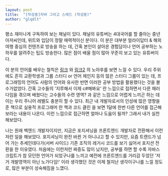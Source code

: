 ```yaml
---
layout: post
title:  "[작성중]자바 그리고 스레드 (작성중)"
author: "glqdlt"
---
```



평소 재미나게 구독하여 보는 채널이 있다.
채널의 유튜버는 4대국어를 할 줄아는 중년 아저씨인데, 위트와 입담이 정말 매력적이신 분이다.
이 분은 대부분 얼라이답터 & 해외 여행 중심의 컨텐츠로 방송을 하는 데, 간혹 본인이 살아온 경험담이나 언어 공부하는 노하우를 알려주는 팁도 방송한다.
많은 점이 배울 점이 많아 꾸준히 보고 있는 유튜버이다.

이 분의 언어를 배우는 철칙은 [링크](https://www.youtube.com/watch?v=5UffGlpYMtA) 와 [링크2](https://www.youtube.com/watch?v=Oq3CIv2L9L8) 의 노아후를 보면 느낄 수 있다.
우리 주위에도 흔히 교환학생과 그룹 스터디 or 언어 체인지 등의 많은 스터디 그룹이 있는 데, 프로그래밍의 언어도 사람의 언어와 유사한 반면 이러한 공부 방법을 활용했다는 것을 볼수가없었다.
간혹 고수들의 '지루해서 이제 c#해봐요' 란 느낌으로 접하면서 다른 패러다임을 겪으며 배웠다는 고수들의 수련 영역? 과 같은 느낌으로 어렵게 느끼곤 하는 데
이는 우리 주니어 레벨도 충분히 할 수 있다.
최근 내 개발자로서의 인성에 많은 영향을 준 책으로 실용적 프로그래머 란 책과 코드 클린 을 보면 1달에 한번 다른 언어를 접근해보라는 내용이 나온다.
이런 느낌으로 접근하면 얼마나 도움이 될까? 그래서 내가 실천 해보았다.

나는 원래 벡엔드 개발자이지만, 지금은 포지셔닝을 프론트엔드 개발자로 전환해서 이런저런 일을 해보았다.
포지셔닝이 완전 바뀐 거 아니냐고 할 수 있지만, 요즘 트랜드가 넘어 가는 추세인데다가(서버 사이드) 기존 조직의 레거시 코드를 보기 싫어서 포지션 전환을 한 이유였다.
처음에는 이런저런 짜증도 많이 났지만, 공부를 하면 할 수록 자바스크립트가 참 모던한 언어가 되었구나를 느끼고
예전에 프론트엔드를 거리감 두었던 '저거 개발영역이 아닌 노가다임!' 이라 생각했던 것은 이제 철지난 생각이구나를 느낄 정도로, 많은 부분이 성숙해짐을 느꼈다.
